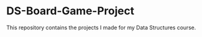 # DS-Board-Game-Project
This repository contains the projects I made for my Data Structures course.
